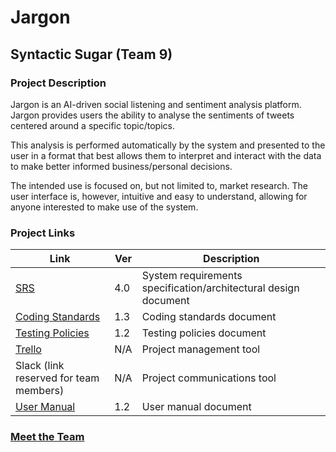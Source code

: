 # Jargon
## Syntactic Sugar (Team 9)
### Project Description
Jargon is an AI-driven social listening and sentiment analysis platform. Jargon provides users the ability to analyse the sentiments of tweets centered around a specific topic/topics.

This analysis is performed automatically by the system and presented to the user in a format that best allows them to interpret and interact with the data to make better informed business/personal decisions.

The intended use is focused on, but not limited to, market research. The user interface is, however, intuitive and easy to understand, allowing for anyone interested to make use of the system.

### Project Links
Link | Ver | Description
--- | --- | ---
<a href="documentation/srs/srs-latest.pdf" target="blank">SRS</a> | 4.0 | System requirements specification/architectural design document
<a href="documentation/coding-standards/coding-standards-latest.pdf" target="blank">Coding Standards</a> | 1.3 | Coding standards document
<a href="documentation/testing-policy/testing-policy-latest.pdf" target="blank">Testing Policies</a> | 1.2 | Testing policies document
[Trello](https://trello.com/b/3q7zGrE5/jargon) | N/A | Project management tool
Slack (link reserved for team members) | N/A | Project communications tool
<a href="documentation/user-manual/user-manual-latest.pdf" target="blank">User Manual</a> | 1.2 | User manual document

### [Meet the Team](documentation/TEAM.md)
